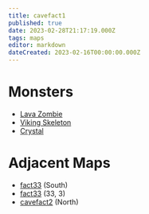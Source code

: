 ```yaml
---
title: cavefact1
published: true
date: 2023-02-28T21:17:19.000Z
tags: maps
editor: markdown
dateCreated: 2023-02-16T00:00:00.000Z
---
```



# Monsters
 * [Lava Zombie](/monsters/lava-zombie)
 * [Viking Skeleton](/monsters/viking-skeleton)
 * [Crystal](/monsters/crystal)

# Adjacent Maps
 * [fact33](/maps/fact33) (South)
 * [fact33](/maps/fact33) (33, 3)
 * [cavefact2](/maps/cavefact2) (North)
